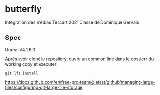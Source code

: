 # butterfly
Intégration des médias Teccart 2021
Classe de Dominique Gervais

## Spec
Unreal V4.26.0

Après avoir cloné le repository, ouvrir un common line dans le dossierr du working copy et executer: 

```git lfs install```

https://docs.github.com/en/free-pro-team@latest/github/managing-large-files/configuring-git-large-file-storage
